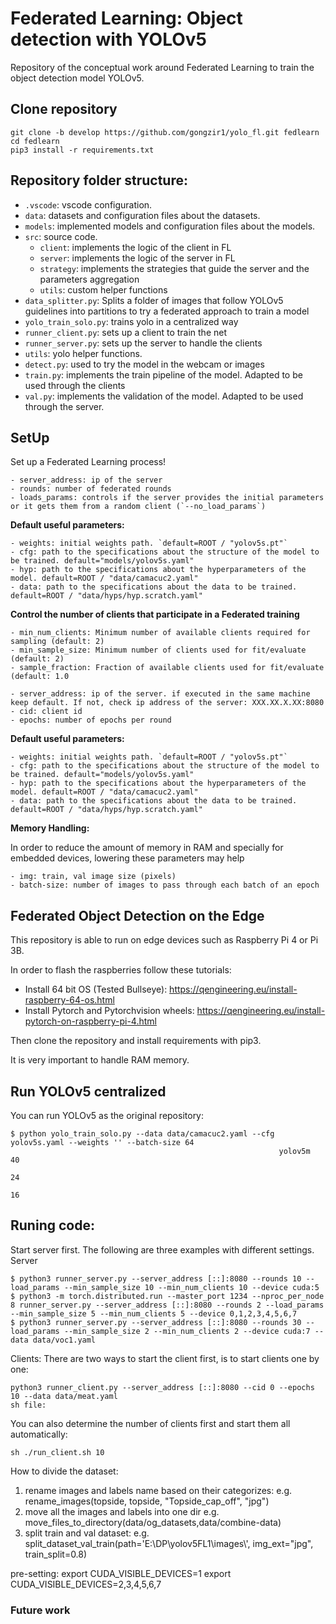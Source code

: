 # Federated Learning: Object detection with YOLOv5

Repository of the conceptual work around Federated Learning to train the object detection model YOLOv5. 

## Clone repository

```
git clone -b develop https://github.com/gongzir1/yolo_fl.git fedlearn
cd fedlearn
pip3 install -r requirements.txt
```


## Repository folder structure:
- `.vscode`: vscode configuration.
- `data`: datasets and configuration files about the datasets.
- `models`: implemented models and configuration files about the models.
- `src`: source code.
    - `client`: implements the logic of the client in FL
    - `server`: implements the logic of the server in FL
    - `strategy`: implements the strategies that guide the server and the parameters aggregation
    - `utils`: custom helper functions
- `data_splitter.py`: Splits a folder of images that follow YOLOv5 guidelines into partitions to try a federated approach to train a model
- `yolo_train_solo.py`: trains yolo in a centralized way
- `runner_client.py`: sets up a client to train the net
- `runner_server.py`: sets up the server to handle the clients
- `utils`: yolo helper functions.
- `detect.py`: used to try the model in the webcam or images
- `train.py`: implements the train pipeline of the model. Adapted to be used through the clients
- `val.py`: implements the validation of the model. Adapted to be used through the server.


## SetUp
Set up a Federated Learning process!

[//]: # (#### Server)

[//]: # ()
[//]: # (In order to start a Federated Learning training, it is necessary to start the server:)

[//]: # ()
[//]: # (`python3 runner_server.py --server_address [::]:8080 --rounds 2 --load_params`)

```
- server_address: ip of the server
- rounds: number of federated rounds
- loads_params: controls if the server provides the initial parameters or it gets them from a random client (`--no_load_params`)
```
**Default useful parameters:**
```
- weights: initial weights path. `default=ROOT / "yolov5s.pt"`
- cfg: path to the specifications about the structure of the model to be trained. default="models/yolov5s.yaml"
- hyp: path to the specifications about the hyperparameters of the model. default=ROOT / "data/camacuc2.yaml"
- data: path to the specifications about the data to be trained. default=ROOT / "data/hyps/hyp.scratch.yaml"
```

**Control the number of clients that participate in a Federated training**
```
- min_num_clients: Minimum number of available clients required for sampling (default: 2)
- min_sample_size: Minimum number of clients used for fit/evaluate (default: 2)
- sample_fraction: Fraction of available clients used for fit/evaluate (default: 1.0
```

[//]: # (#### Client)

[//]: # ()
[//]: # (Clients must be created after the server. There must be at least `--min_num_clients` clients, a parameter from the server, to start the training. Defaults to 2.)

[//]: # ()
[//]: # (`python3 runner_client.py --server_address [::]:8080 --cid 1 --epochs 100`)

```
- server_address: ip of the server. if executed in the same machine keep default. If not, check ip address of the server: XXX.XX.X.XX:8080
- cid: client id
- epochs: number of epochs per round
```
**Default useful parameters:**
```
- weights: initial weights path. `default=ROOT / "yolov5s.pt"`
- cfg: path to the specifications about the structure of the model to be trained. default="models/yolov5s.yaml"
- hyp: path to the specifications about the hyperparameters of the model. default=ROOT / "data/camacuc2.yaml"
- data: path to the specifications about the data to be trained. default=ROOT / "data/hyps/hyp.scratch.yaml"
```

**Memory Handling:**

In order to reduce the amount of memory in RAM and specially for embedded devices, lowering these parameters may help

```
- img: train, val image size (pixels)
- batch-size: number of images to pass through each batch of an epoch
``` 

## Federated Object Detection on the Edge

This repository is able to run on edge devices such as Raspberry Pi 4 or Pi 3B.

In order to flash the raspberries follow these tutorials:
* Install 64 bit OS (Tested Bullseye): https://qengineering.eu/install-raspberry-64-os.html
* Install Pytorch and Pytorchvision wheels: https://qengineering.eu/install-pytorch-on-raspberry-pi-4.html

Then clone the repository and install requirements with pip3.

It is very important to handle RAM memory. 

## Run YOLOv5 centralized

You can run YOLOv5 as the original repository:

```
$ python yolo_train_solo.py --data data/camacuc2.yaml --cfg yolov5s.yaml --weights '' --batch-size 64
                                                            yolov5m                                40
                                                                                                   24
                                                                                                   16
```
## Runing code:
Start server first. The following are three examples with different settings.
Server
```
$ python3 runner_server.py --server_address [::]:8080 --rounds 10 --load_params --min_sample_size 10 --min_num_clients 10 --device cuda:5
$ python3 -m torch.distributed.run --master_port 1234 --nproc_per_node 8 runner_server.py --server_address [::]:8080 --rounds 2 --load_params --min_sample_size 5 --min_num_clients 5 --device 0,1,2,3,4,5,6,7
$ python3 runner_server.py --server_address [::]:8080 --rounds 30 --load_params --min_sample_size 2 --min_num_clients 2 --device cuda:7 --data data/voc1.yaml
```
Clients:
There are two ways to start the client first, is to start clients one by one:
```
python3 runner_client.py --server_address [::]:8080 --cid 0 --epochs 10 --data data/meat.yaml
sh file:
```
You can also determine the number of clients first and start them all automatically:
```
sh ./run_client.sh 10
```


How to divide the dataset:
1. rename images and labels name based on their categorizes:
e.g. rename_images(topside, topside, "Topside_cap_off", "jpg")
2. move all the images and labels into one dir
e.g. move_files_to_directory(data/og_datasets,data/combine-data)
2. split train and val dataset:
e.g. split_dataset_val_train(path='E:\\DP\\yolov5FL1\\images\\', img_ext="jpg", train_split=0.8)

pre-setting:
export CUDA_VISIBLE_DEVICES=1
export CUDA_VISIBLE_DEVICES=2,3,4,5,6,7
### Future work
